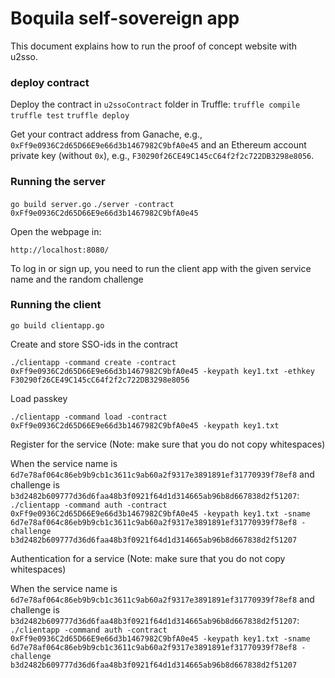 # Boquila self-sovereign app 

This document explains how to run the proof of concept website with u2sso.

### deploy contract

Deploy the contract in `u2ssoContract` folder in Truffle:
``truffle compile``
``truffle test``
``truffle deploy``

Get your contract address from Ganache, e.g., `0xFf9e0936C2d65D66E9e66d3b1467982C9bfA0e45`
and an Ethereum account private key (without `0x`), e.g., `F30290f26CE49C145cC64f2f2c722DB3298e8056`.

### Running the server

``go build server.go``
``./server -contract 0xFf9e0936C2d65D66E9e66d3b1467982C9bfA0e45``

Open the webpage in:

``http://localhost:8080/``

To log in or sign up, you need to run the client app with the given service name and the random challenge

### Running the client

``go build clientapp.go``

Create and store SSO-ids in the contract

``./clientapp -command create -contract 0xFf9e0936C2d65D66E9e66d3b1467982C9bfA0e45 -keypath key1.txt -ethkey F30290f26CE49C145cC64f2f2c722DB3298e8056``

Load passkey

``./clientapp -command load -contract 0xFf9e0936C2d65D66E9e66d3b1467982C9bfA0e45 -keypath key1.txt``

Register for the service (Note: make sure that you do not copy whitespaces)

When the service name is `6d7e78af064c86eb9b9cb1c3611c9ab60a2f9317e3891891ef31770939f78ef8` and challenge is `b3d2482b609777d36d6faa48b3f0921f64d1d314665ab96b8d667838d2f51207`:
``./clientapp -command auth -contract 0xFf9e0936C2d65D66E9e66d3b1467982C9bfA0e45 -keypath key1.txt -sname 6d7e78af064c86eb9b9cb1c3611c9ab60a2f9317e3891891ef31770939f78ef8 -challenge b3d2482b609777d36d6faa48b3f0921f64d1d314665ab96b8d667838d2f51207``

Authentication for a service (Note: make sure that you do not copy whitespaces)

When the service name is `6d7e78af064c86eb9b9cb1c3611c9ab60a2f9317e3891891ef31770939f78ef8` and challenge is `b3d2482b609777d36d6faa48b3f0921f64d1d314665ab96b8d667838d2f51207`:
``./clientapp -command auth -contract 0xFf9e0936C2d65D66E9e66d3b1467982C9bfA0e45 -keypath key1.txt -sname 6d7e78af064c86eb9b9cb1c3611c9ab60a2f9317e3891891ef31770939f78ef8 -challenge b3d2482b609777d36d6faa48b3f0921f64d1d314665ab96b8d667838d2f51207``
